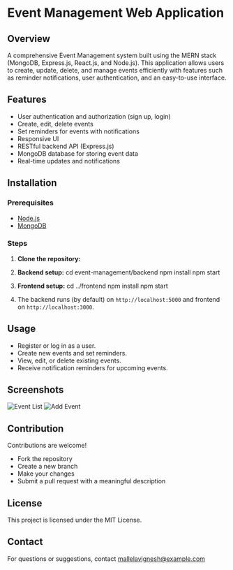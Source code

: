 # Event Management Web Application

## Overview
A comprehensive Event Management system built using the MERN stack (MongoDB, Express.js, React.js, and Node.js). This application allows users to create, update, delete, and manage events efficiently with features such as reminder notifications, user authentication, and an easy-to-use interface.

## Features
- User authentication and authorization (sign up, login)
- Create, edit, delete events
- Set reminders for events with notifications
- Responsive UI
- RESTful backend API (Express.js)
- MongoDB database for storing event data
- Real-time updates and notifications

## Installation

### Prerequisites
- [Node.js](https://nodejs.org/)
- [MongoDB](https://www.mongodb.com/try/download/community)

### Steps
1. **Clone the repository:**

2. **Backend setup:**
   cd event-management/backend
   npm install
   npm start
3. **Frontend setup:**
   cd ../frontend
   npm install
   npm start

4. The backend runs (by default) on `http://localhost:5000` and frontend on `http://localhost:3000`.

## Usage
- Register or log in as a user.
- Create new events and set reminders.
- View, edit, or delete existing events.
- Receive notification reminders for upcoming events.

## Screenshots
![Event List](screenshots/event-list.png)
![Add Event](screenshots/add-event.png)

## Contribution
Contributions are welcome!  
- Fork the repository
- Create a new branch
- Make your changes
- Submit a pull request with a meaningful description

## License
This project is licensed under the MIT License.

## Contact
For questions or suggestions, contact [mallelavignesh@example.com](mailto:mallelavignesh@example.com)
